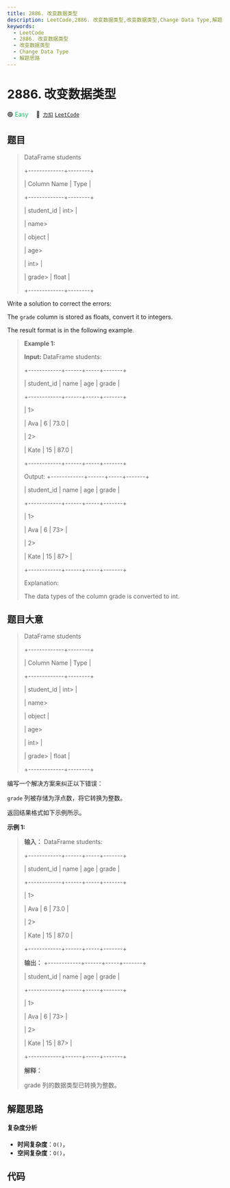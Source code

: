 ```yaml
---
title: 2886. 改变数据类型
description: LeetCode,2886. 改变数据类型,改变数据类型,Change Data Type,解题思路
keywords:
  - LeetCode
  - 2886. 改变数据类型
  - 改变数据类型
  - Change Data Type
  - 解题思路
---
```


# 2886. 改变数据类型

🟢 <font color=#15bd66>Easy</font>&emsp; 🔗&ensp;[`力扣`](https://leetcode.cn/problems/change-data-type) [`LeetCode`](https://leetcode.com/problems/change-data-type)

## 题目


> 
> DataFrame students
> 
> +-------------+--------+
> 
> | Column Name | Type   |
> 
> +-------------+--------+
> 
> | student_id  | int> 
> |
> 
> | name> 
> > 
> | object |
> 
> | age> 
> > 
>  | int> 
> |
> 
> | grade> 
>    | float  |
> 
> +-------------+--------+
> 
> 

Write a solution to correct the errors:

The `grade` column is stored as floats, convert it to integers.

The result format is in the following example.



> 
> 
> 
> 
> 
> **Example 1:**
> 
> **Input:** DataFrame students:
> 
> +------------+------+-----+-------+
> 
> | student_id | name | age | grade |
> 
> +------------+------+-----+-------+
> 
> | 1> 
> > 
>   | Ava  | 6   | 73.0  |
> 
> | 2> 
> > 
>   | Kate | 15  | 87.0  |
> 
> +------------+------+-----+-------+
> 
> Output: +------------+------+-----+-------+
> 
> | student_id | name | age | grade |
> 
> +------------+------+-----+-------+
> 
> | 1> 
> > 
>   | Ava  | 6   | 73> 
> |
> 
> | 2> 
> > 
>   | Kate | 15  | 87> 
> |
> 
> +------------+------+-----+-------+
> 
> Explanation: 
> 
> The data types of the column grade is converted to int.


## 题目大意


> 
> DataFrame students
> 
> +-------------+--------+
> 
> | Column Name | Type   |
> 
> +-------------+--------+
> 
> | student_id  | int> 
> |
> 
> | name> 
> > 
> | object |
> 
> | age> 
> > 
>  | int> 
> |
> 
> | grade> 
>    | float  |
> 
> +-------------+--------+
> 
> 

编写一个解决方案来纠正以下错误：

 `grade` 列被存储为浮点数，将它转换为整数。

返回结果格式如下示例所示。



**示例 1:**

> 
> 
> 
> 
> 
> **输入：** DataFrame students:
> 
> +------------+------+-----+-------+
> 
> | student_id | name | age | grade |
> 
> +------------+------+-----+-------+
> 
> | 1> 
> > 
>   | Ava  | 6   | 73.0  |
> 
> | 2> 
> > 
>   | Kate | 15  | 87.0  |
> 
> +------------+------+-----+-------+
> 
> **输出：** +------------+------+-----+-------+
> 
> | student_id | name | age | grade |
> 
> +------------+------+-----+-------+
> 
> | 1> 
> > 
>   | Ava  | 6   | 73> 
> |
> 
> | 2> 
> > 
>   | Kate | 15  | 87> 
> |
> 
> +------------+------+-----+-------+
> 
> **解释：**
> 
> grade 列的数据类型已转换为整数。


## 解题思路

#### 复杂度分析

- **时间复杂度**：`O()`，
- **空间复杂度**：`O()`，

## 代码

```javascript

```